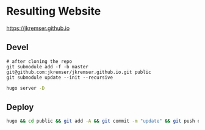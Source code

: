 # Resulting Website
https://jkremser.github.io

## Devel

```
# after cloning the repo
git submodule add -f -b master git@github.com:jkremser/jkremser.github.io.git public
git submodule update --init --recursive
```

```bash
hugo server -D
```

## Deploy
```bash
hugo && cd public && git add -A && git commit -m "update" && git push origin master
```
